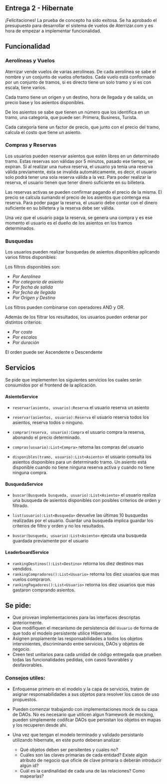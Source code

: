 ## Entrega 2 - Hibernate

¡Felicitaciones!  La prueba de concepto ha sido exitosa.  Se ha aprobado el presupuesto para desarrollar el sistema de vuelos de Aterrizar.com y es hora de empezar a implementar funcionalidad.

## Funcionalidad

### Aerolíneas y Vuelos
Aterrizar vende vuelos de varias aerolíneas. De cada aerolínea se sabe el nombre y un conjunto de vuelos ofertados.
Cada vuelo está conformado por un conjunto de tramos, si es directo  tiene un solo tramo y si es con escala, tiene varios.

Cada tramo tiene un origen y un destino, hora de llegada y de salida, un precio base y los asientos disponibles.

De los asientos se sabe que tienen un número que los identifica en un tramo, una categoría, que puede ser: Primera, Business, Turista.

Cada categoría tiene un factor de precio, que  junto con el precio del tramo,  calcula el costo que tiene un asiento.



### Compras y Reservas
Los usuarios pueden reservar asientos que estén libres en un determinado tramo. Estas reservas son válidas por 5 minutos, pasado ese tiempo, se expiran.
Si al realizar una nueva reserva, el usuario ya tenia una reserva válida previamente, ésta se invalida automáticamente, es decir, el usuario solo podrá tener una sola reserva válida a la vez.
Para poder realizar la reserva, el usuario tienen que tener dinero suficiente en su billetera. 

Las reservas activas se pueden confirmar pagando el precio de la misma. El precio se calcula sumando el precio de los asientos 
que contenga esa reserva.
Para poder pagar la reserva, el usuario debe contar con el dinero suficiente en su billetera y la reserva debe ser válida.
 
Una vez que el usuario paga la reserva, se genera una compra y es ese momento el usuario es el dueño de los asientos en los tramos determinados.
 
 
### Busquedas
 
 Los usuarios pueden realizar busquedas de asientos disponibles aplicando varios filtros disponibles:
 
 Los filtros disponibles son:
 - *Por Aerolínea*
 - *Por categoría de asiento*
 - *Por fecha de salida*
 - *Por fecha de llegada*
 - *Por Origen y Destino*
 
 Los filtros pueden combinarse con operadores AND y OR.

Además de los filtrar los resultados, los usuarios pueden ordenar por distintos criterios:
- *Por costo*
- *Por escalas*
- *Por duración*

El orden puede ser Ascendente o Descendente 


## Servicios
Se pide que implementen los siguientes servicios los cuales serán consumidos por el frontend de la aplicación.

#### AsientoService
- `reservar(asiento, usuario):Reserva` el usuario reserva un asiento

- `reservar(asientos, usuario):Reserva` el usuario reserva todos los asientos, reserva todos o ninguno.

- `comprar(reserva, usuario):Compra` el usuario compra la reserva, abonando el precio determinado.

- `compras(usuario):List<Compra>` retorna las compras del usuario

- `disponibles(tramo, usuario):List<Asiento>` el usuario consulta los asientos disponibles para un determinado tramo. Un asiento está disponible
cuando no tiene ninguna reserva activa y cuando no tiene ninguna compra.

#### BusquedaService
- `buscar(Busqueda busqueda, usuario):List<Asiento>` el usuario realiza una busqueda de asientos disponibles con posibles criterios de orden y filtrado.  

- `list(usuario):List<Busqueda>` devuelve las últimas 10 busquedas realizadas por el usuario. Guardar una busqueda implica guardar los criterios de filtro y orden y no los resultados.

- `buscar(busqueda, usuario):List<Asiento>` ejecuta una busqueda guardada previamente por el usuario 

#### LeaderboardService
- `rankingDestinos():List<Destino>` retorna los diez destinos mas vendidos.
- `rankingCompradores():List<Usuario>` retorna los diez usuarios que mas vuelos compraron.
- `rankingPagadores():List<Usuario>` retorna los diez usuarios que mas gastaron comprando asientos. 


## Se pide:
- Que provean implementaciones para las interfaces descriptas anteriormente.
- Que modifiquen el mecanismo de persistencia del `Usuario` de forma de que todo el modelo persistente utilice Hibernate.
- Asignen propiamente las responsabilidades a todos los objetos intervinientes, discriminando entre servicios, DAOs y objetos de negocio.
- Creen test unitarios para cada unidad de código entregada que prueben todas las funcionalidades pedidas, con casos favorables y desfavorables.

### Consejos utiles:
- Enfoquense primero en el modelo y la capa de servicios, traten de asignar responsabilidades a sus objetos para resolver los casos de uso propuestos.
- Pueden comenzar trabajando con implementaciones mock de su capa de DAOs. No es necesario que utilicen algun framework de mocking, pueden simplemente codifcar DAOs que persistan los objetos en mapas y los recuperen desde ahi.
- Una vez que tengan el modelo terminado y validado persistanlo utilizando hibernate, en este punto deberan analizar:

   - Qué objetos deben ser persitentes y cuales no?
   - Cuáles son las claves primarias de cada entidad? Existe algún atributo de negocio que oficie de clave primaria o deberán introducir algún id?
   - Cuál es la cardinalidad de cada una de las relaciones? Como mapearlas?